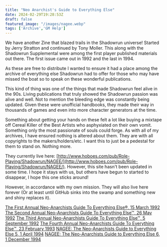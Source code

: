 ```yaml
---
title: "Neo Anarchist's Guide to Everything Else"
date: 2024-02-29T19:28:53Z
draft: false
featured_image: "/images/nagee.webp"
tags: ['Archive','GM Help']
---
```


We have another Zine that blazed trails in the Shadowrun universe! Started by Jerry Stratton and continued by Tony Moller. This along with the Shadowrun Supplemental were among the first player published materials out there. The first issue came out in 1992 and the last in 1994. 

As these are free to distribute I wanted to ensure it had a place among the archive of everything else Shadowrun had to offer for those who may have missed the boat so to speak on these wonderful publications.

This kind of thing was one of the things that made Shadowrun feel alive in the 90s. Living publications that truly showed the Shadowrun passion was alive and well. Not to mention the bleeding edge was constantly being updated. Given these were unofficial handbooks, they made their way in thousands of games and even into more character generators at the time.

Something about getting your hands on these felt a lot like buying a mixtape off Cereal Killer of the Best Artists who asphyxiated on their own vomit. Something only the most passionate of souls could forge. As with all of my archives, I have ensured nothing is altered about them. They are with all copyrights to the makers/holders/etc. I want this to just be a pedestal for them to stand on. Nothing more.

They currently live here: [http://www.hoboes.com/pub/Role-Playing/Shadowrun/NAGEE/](http://www.hoboes.com/pub/Role-Playing/Shadowrun/NAGEE/). However, this site hasn't been updated in some time. I hope it stays with us, but others have begun to started to disappear, I hope this one sticks around!

However, in accordance with my own mission. They will also live here forever (Or at least until GitHub sinks into the swamp and something new and shiny replaces it).


[The First Annual Neo-Anarchists Guide To Everything Else®, 15 March 1992](/files/NAGEE_01.pdf)
[The Second Annual Neo-Anarchists Guide To Everything Else™, 26 May 1992](/files/NAGEE_02.pdf)
[The Third Annual Neo-Anarchists Guide To Everything Else™, 5 September 1992](/files/NAGEE_03.pdf)
[The Fourth Annual Neo-Anarchists Guide To Everything Else™, 23 February 1993](/files/NAGEE_04.pdf)
[NAGEE: The Neo-Anarchists Guide to Everything Else 5, 1 April 1994](/files/NAGEE_05.pdf)
[NAGEE: The Neo-Anarchists Guide to Everything Else 6, 1 December 1994](/files/NAGEE_06.pdf)
